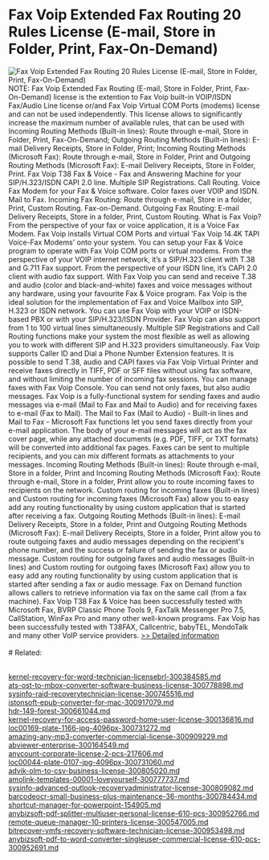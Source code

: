 # Fax Voip Extended Fax Routing 20 Rules License (E-mail, Store in Folder, Print, Fax-On-Demand)
![Fax Voip Extended Fax Routing 20 Rules License (E-mail, Store in Folder, Print, Fax-On-Demand)](https://mycommerce.akamaized.net/api/pimages/P300467939/BIG/300467939.PNG)
NOTE: Fax Voip Extended Fax Routing (E-mail, Store in Folder, Print, Fax-On-Demand) license is the extention to Fax Voip built-in VOIP/ISDN Fax/Audio Line license or/and Fax Voip Virtual COM Ports (modems) license and can not be used independently. This license allows to significantly increase the maximum number of available rules, that can be used with Incoming Routing Methods (Built-in lines): Route through e-mail, Store in Folder, Print, Fax-On-Demand; Outgoing Routing Methods (Built-in lines): E-mail Delivery Receipts, Store in Folder, Print; Incoming Routing Methods (Microsoft Fax): Route through e-mail, Store in Folder, Print and Outgoing Routing Methods (Microsoft Fax): E-mail Delivery Receipts, Store in Folder, Print.
  Fax Voip T38 Fax & Voice - Fax and Answering Machine for your SIP/H.323/ISDN CAPI 2.0 line. Multiple SIP Registrations. Call Routing. Voice Fax Modem for your Fax & Voice software. Color faxes over VOIP and ISDN. Mail to Fax. Incoming Fax Routing: Route through e-mail, Store in a folder, Print, Custom Routing. Fax-on-Demand. Outgoing Fax Routing: E-mail Delivery Receipts, Store in a folder, Print, Custom Routing.
What is Fax Voip? From the perspective of your fax or voice application, it is a Voice Fax Modem. Fax Voip installs Virtual COM Ports and virtual 'Fax Voip 14.4K TAPI Voice-Fax Modems' onto your system. You can setup your Fax & Voice program to operate with Fax Voip COM ports or virtual modems. From the perspective of your VOIP internet network, it’s a SIP/H.323 client with T.38 and G.711 Fax support. From the perspective of your ISDN line, it’s CAPI 2.0 client with audio fax support. With Fax Voip you can send and receive T.38 and audio (color and black-and-white) faxes and voice messages without any hardware, using your favourite Fax & Voice program. Fax Voip is the ideal solution for the implementation of Fax and Voice Mailbox into SIP, H.323 or ISDN network. You can use Fax Voip with your VOIP or ISDN-based PBX or with your SIP/H.323/ISDN Provider. Fax Voip can also support from 1 to 100 virtual lines simultaneously.
Multiple SIP Registrations and Call Routing functions make your system the most flexible as well as allowing you to work with different SIP and H.323 providers simultaneously.
Fax Voip supports Caller ID and Dial a Phone Number Extension features.
It is possible to send T.38, audio and CAPI faxes via Fax Voip Virtual Printer and receive faxes directly in TIFF, PDF or SFF files without using fax software, and without limiting the number of incoming fax sessions. You can manage faxes with Fax Voip Console.
You can send not only faxes, but also audio messages.
Fax Voip is a fully-functional system for sending faxes and audio messages via e-mail (Mail to Fax and Mail to Audio) and for receiving faxes to e-mail (Fax to Mail).
The Mail to Fax (Mail to Audio) - Built-in lines and Mail to Fax - Microsoft Fax functions let you send faxes directly from your e-mail application. The body of your e-mail messages will act as the fax cover page, while any attached documents (e.g. PDF, TIFF, or TXT formats) will be converted into additional fax pages. Faxes can be sent to multiple recipients, and you can mix different formats as attachments to your messages.
Incoming Routing Methods (Built-in lines): Route through e-mail, Store in a folder, Print and Incoming Routing Methods (Microsoft Fax): Route through e-mail, Store in a folder, Print allow you to route incoming faxes to recipients on the network. Custom routing for incoming faxes (Built-in lines) and Custom routing for incoming faxes (Microsoft Fax) allow you to easy add any routing functionality by using custom application that is started after receiving a fax.
Outgoing Routing Methods (Built-in lines): E-mail Delivery Receipts, Store in a folder, Print and Outgoing Routing Methods (Microsoft Fax): E-mail Delivery Receipts, Store in a folder, Print allow you to route outgoing faxes and audio messages depending on the recipient's phone number, and the success or failure of sending the fax or audio message. Custom routing for outgoing faxes and audio messages (Built-in lines) and Custom routing for outgoing faxes (Microsoft Fax) allow you to easy add any routing functionality by using custom application that is started after sending a fax or audio message.
Fax on Demand function allows callers to retrieve information via fax on the same call (from a fax machine).
Fax Voip T38 Fax & Voice has been successfully tested with Microsoft Fax, BVRP Classic Phone Tools 9, FaxTalk Messenger Pro 7.5, CallStation, WinFax Pro and many other well-known programs.
Fax Voip has been successfully tested with T38FAX, Callcentric, babyTEL, MondoTalk and many other VoIP service providers.
[>> Detailed information](https://secure.shareit.com/shareit/product.html?productid=300467939&affiliateid=200057808)<br/><br/># Related:

<br />[kernel-recovery-for-word-technician-licensebrl-300384585.md](https://github.com/downloadplanet/downloadplanet/blob/main/kernel-recovery-for-word-technician-licensebrl-300384585.md)<br />[ats-ost-to-mbox-converter-software-business-license-300778898.md](https://github.com/downloadplanet/downloadplanet/blob/main/ats-ost-to-mbox-converter-software-business-license-300778898.md)<br />[sysinfo-raid-recoverytechnician-license-300745516.md](https://github.com/downloadplanet/downloadplanet/blob/main/sysinfo-raid-recoverytechnician-license-300745516.md)<br />[istonsoft-epub-converter-for-mac-300917079.md](https://github.com/downloadplanet/downloadplanet/blob/main/istonsoft-epub-converter-for-mac-300917079.md)<br />[hdr-149-forest-300661044.md](https://github.com/downloadplanet/downloadplanet/blob/main/hdr-149-forest-300661044.md)<br />[kernel-recovery-for-access-password-home-user-license-300136816.md](https://github.com/downloadplanet/downloadplanet/blob/main/kernel-recovery-for-access-password-home-user-license-300136816.md)<br />[loc00169-plate-1166-jpg-4096px-300731272.md](https://github.com/downloadplanet/downloadplanet/blob/main/loc00169-plate-1166-jpg-4096px-300731272.md)<br />[amazing-any-mp3-converter-commercial-license-300909229.md](https://github.com/downloadplanet/downloadplanet/blob/main/amazing-any-mp3-converter-commercial-license-300909229.md)<br />[abviewer-enterprise-300164549.md](https://github.com/downloadplanet/downloadplanet/blob/main/abviewer-enterprise-300164549.md)<br />[anycount-corporate-license-2-pcs-217606.md](https://github.com/downloadplanet/downloadplanet/blob/main/anycount-corporate-license-2-pcs-217606.md)<br />[loc00044-plate-0107-jpg-4096px-300731060.md](https://github.com/downloadplanet/downloadplanet/blob/main/loc00044-plate-0107-jpg-4096px-300731060.md)<br />[advik-olm-to-csv-business-license-300805020.md](https://github.com/downloadplanet/downloadplanet/blob/main/advik-olm-to-csv-business-license-300805020.md)<br />[amolink-templates-00001-loveyourself-300777737.md](https://github.com/downloadplanet/downloadplanet/blob/main/amolink-templates-00001-loveyourself-300777737.md)<br />[sysinfo-advanced-outlook-recoveryadministrator-license-300809082.md](https://github.com/downloadplanet/downloadplanet/blob/main/sysinfo-advanced-outlook-recoveryadministrator-license-300809082.md)<br />[barcodeocr-small-business-plus-maintenance-36-months-300784434.md](https://github.com/downloadplanet/downloadplanet/blob/main/barcodeocr-small-business-plus-maintenance-36-months-300784434.md)<br />[shortcut-manager-for-powerpoint-154905.md](https://github.com/downloadplanet/downloadplanet/blob/main/shortcut-manager-for-powerpoint-154905.md)<br />[anybizsoft-pdf-splitter-multiuser-personal-license-610-pcs-300952766.md](https://github.com/downloadplanet/downloadplanet/blob/main/anybizsoft-pdf-splitter-multiuser-personal-license-610-pcs-300952766.md)<br />[remote-queue-manager-10-printers-license-300547005.md](https://github.com/downloadplanet/downloadplanet/blob/main/remote-queue-manager-10-printers-license-300547005.md)<br />[bitrecover-vmfs-recovery-software-technician-license-300953498.md](https://github.com/downloadplanet/downloadplanet/blob/main/bitrecover-vmfs-recovery-software-technician-license-300953498.md)<br />[anybizsoft-pdf-to-word-converter-singleuser-commercial-license-610-pcs-300952691.md](https://github.com/downloadplanet/downloadplanet/blob/main/anybizsoft-pdf-to-word-converter-singleuser-commercial-license-610-pcs-300952691.md)